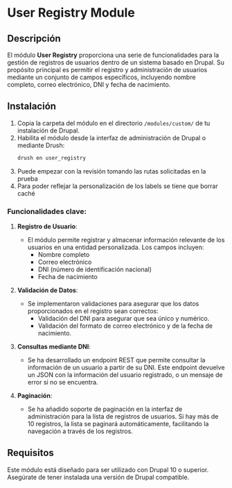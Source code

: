 # User Registry Module

## Descripción

El módulo **User Registry** proporciona una serie de funcionalidades para la gestión de registros de usuarios dentro de un sistema basado en Drupal. Su propósito principal es permitir el registro y administración de usuarios mediante un conjunto de campos específicos, incluyendo nombre completo, correo electrónico, DNI y fecha de nacimiento.

## Instalación

1. Copia la carpeta del módulo en el directorio `/modules/custom/` de tu instalación de Drupal.
2. Habilita el módulo desde la interfaz de administración de Drupal o mediante Drush:
   ```bash
   drush en user_registry
3. Puede empezar con la revisión tomando las rutas solicitadas en la prueba
4. Para poder reflejar la personalización de los labels se tiene que borrar caché

### Funcionalidades clave:

1. **Registro de Usuario**:
   - El módulo permite registrar y almacenar información relevante de los usuarios en una entidad personalizada. Los campos incluyen:
     - Nombre completo
     - Correo electrónico
     - DNI (número de identificación nacional)
     - Fecha de nacimiento

2. **Validación de Datos**:
   - Se implementaron validaciones para asegurar que los datos proporcionados en el registro sean correctos:
     - Validación del DNI para asegurar que sea único y numérico.
     - Validación del formato de correo electrónico y de la fecha de nacimiento.

3. **Consultas mediante DNI**:
   - Se ha desarrollado un endpoint REST que permite consultar la información de un usuario a partir de su DNI. Este endpoint devuelve un JSON con la información del usuario registrado, o un mensaje de error si no se encuentra.

4. **Paginación**:
   - Se ha añadido soporte de paginación en la interfaz de administración para la lista de registros de usuarios. Si hay más de 10 registros, la lista se paginará automáticamente, facilitando la navegación a través de los registros.


## Requisitos

Este módulo está diseñado para ser utilizado con Drupal 10 o superior. Asegúrate de tener instalada una versión de Drupal compatible.


